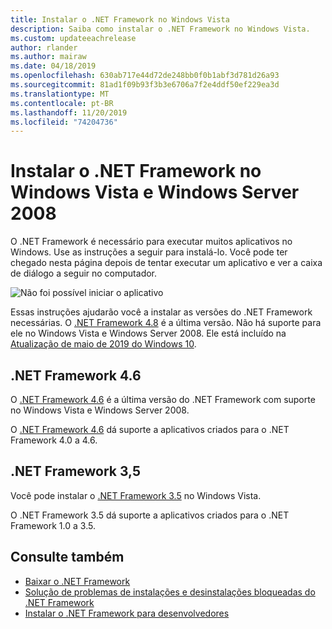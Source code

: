 ```yaml
---
title: Instalar o .NET Framework no Windows Vista
description: Saiba como instalar o .NET Framework no Windows Vista.
ms.custom: updateeachrelease
author: rlander
ms.author: mairaw
ms.date: 04/18/2019
ms.openlocfilehash: 630ab717e44d72de248bb0f0b1abf3d781d26a93
ms.sourcegitcommit: 81ad1f09b93f3b3e6706a7f2e4ddf50ef229ea3d
ms.translationtype: MT
ms.contentlocale: pt-BR
ms.lasthandoff: 11/20/2019
ms.locfileid: "74204736"
---
```

# <a name="install-the-net-framework-on-windows-vista-and-windows-server-2008"></a>Instalar o .NET Framework no Windows Vista e Windows Server 2008

O .NET Framework é necessário para executar muitos aplicativos no Windows. Use as instruções a seguir para instalá-lo. Você pode ter chegado nesta página depois de tentar executar um aplicativo e ver a caixa de diálogo a seguir no computador.

![Não foi possível iniciar o aplicativo](./media/this-application-could-not-be-started.png)

Essas instruções ajudarão você a instalar as versões do .NET Framework necessárias. O [.NET Framework 4.8](https://github.com/Microsoft/dotnet/tree/master/releases/net48) é a última versão. Não há suporte para ele no Windows Vista e Windows Server 2008. Ele está incluído na [Atualização de maio de 2019 do Windows 10](https://support.microsoft.com/help/4028685/windows-10-get-the-update).

## <a name="net-framework-46"></a>.NET Framework 4.6

O [.NET Framework 4.6](https://www.microsoft.com/download/details.aspx?id=48130&e6b34bbe-475b-1abd-2c51-b5034bcdd6d2=True) é a última versão do .NET Framework com suporte no Windows Vista e Windows Server 2008.

O [.NET Framework 4.6](https://www.microsoft.com/download/details.aspx?id=48130&e6b34bbe-475b-1abd-2c51-b5034bcdd6d2=True) dá suporte a aplicativos criados para o .NET Framework 4.0 a 4.6.

## <a name="net-framework-35"></a>.NET Framework 3,5

Você pode instalar o [.NET Framework 3.5](https://dotnet.microsoft.com/download/dotnet-framework/net35-sp1) no Windows Vista.

O .NET Framework 3.5 dá suporte a aplicativos criados para o .NET Framework 1.0 a 3.5.

## <a name="see-also"></a>Consulte também

- [Baixar o .NET Framework](https://dotnet.microsoft.com/download)
- [Solução de problemas de instalações e desinstalações bloqueadas do .NET Framework](troubleshoot-blocked-installations-and-uninstallations.md)
- [Instalar o .NET Framework para desenvolvedores](guide-for-developers.md)

